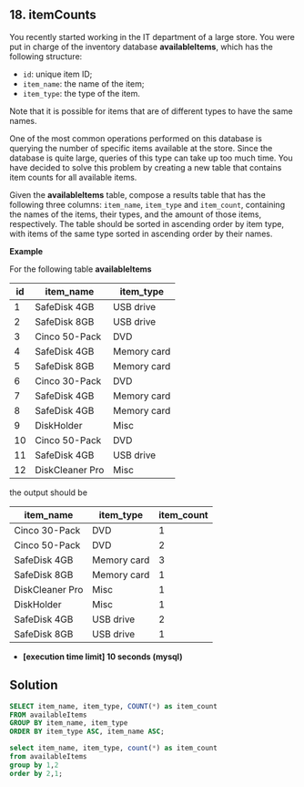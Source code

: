 ## 18. itemCounts

You recently started working in the IT department of a large store. You were put in charge of the inventory database __availableItems__, which has the following structure:

* `id`: unique item ID;
* `item_name`: the name of the item;
* `item_type`: the type of the item.

Note that it is possible for items that are of different types to have the same names.

One of the most common operations performed on this database is querying the number of specific items available at the store. Since the database is quite large, queries of this type can take up too much time. You have decided to solve this problem by creating a new table that contains item counts for all available items.

Given the __availableItems__ table, compose a results table that has the following three columns: `item_name`, `item_type` and `item_count`, containing the names of the items, their types, and the amount of those items, respectively. The table should be sorted in ascending order by item type, with items of the same type sorted in ascending order by their names.

__Example__

For the following table __availableItems__

|id|	item_name	|item_type|
|---|---|---|
|1|	SafeDisk 4GB|	USB drive|
|2|	SafeDisk 8GB|	USB drive|
|3|	Cinco 50-Pack|	DVD|
|4|	SafeDisk 4GB|	Memory card|
|5|	SafeDisk 8GB|	Memory card|
|6|	Cinco 30-Pack|	DVD|
|7|	SafeDisk 4GB|	Memory card|
|8|	SafeDisk 4GB|	Memory card|
|9|	DiskHolder	|Misc|
|10|	Cinco 50-Pack|	DVD|
|11|	SafeDisk 4GB	|USB drive|
|12|	DiskCleaner Pro	|Misc|

the output should be

|item_name	|item_type|	item_count|
|---|---|---|
|Cinco 30-Pack|	DVD	|1|
|Cinco 50-Pack|	DVD|	2|
|SafeDisk 4GB	|Memory card	|3|
|SafeDisk 8GB	|Memory card	|1|
|DiskCleaner Pro	|Misc	|1|
|DiskHolder	|Misc	|1|
|SafeDisk 4GB|	USB drive	|2|
|SafeDisk 8GB	|USB drive|	1|

* __[execution time limit] 10 seconds (mysql)__

## Solution
```sql
SELECT item_name, item_type, COUNT(*) as item_count
FROM availableItems
GROUP BY item_name, item_type
ORDER BY item_type ASC, item_name ASC;

select item_name, item_type, count(*) as item_count
from availableItems
group by 1,2
order by 2,1;
```